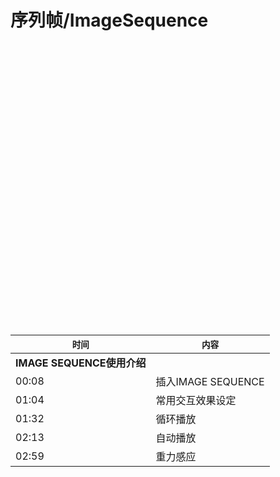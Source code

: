 # 序列帧/ImageSequence

<div id="youkuplayer" style="width:100%;height:450px;"></div>
<script type="text/javascript" src="http://player.youku.com/jsapi">
    player = new YKU.Player('youkuplayer',{
                                styleid: '0',
                                client_id: '35478c9be79d6b21',
                                vid: 'XNzQ1NzgyMTk2',
                                autoplay: false,
                                show_related: true
                                });
</script>


| `时间` | `内容` |
| -- | -- |
| **IMAGE SEQUENCE使用介绍** ||
| 00:08 | 插入IMAGE SEQUENCE |
| 01:04 | 常用交互效果设定 |
| 01:32 | 循环播放 |
| 02:13 | 自动播放 |
| 02:59 | 重力感应 |



